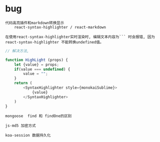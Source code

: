 # bug

    代码高亮插件和markdown转换显示 
        react-syntax-highlighter / react-markdown
        
    在使用react-syntax-highlighter实时渲染时, 编辑文本内容为``` 时会报错, 因为  react-syntax-highlighter 不能转换undefined值。
    
```js
// 解决方法,

function HighLight (props) {
	let {value} = props;
	if(value === undefined) {
		value = "";
	}
	return (
		<SyntaxHighlighter style={monokaiSublime}>
			{value}
		</SyntaxHighlighter>
	)
}
```

    mongoose  find 和 findOne的区别
    
    js-md5 加密方式
    
    koa-session 数据持久化
        